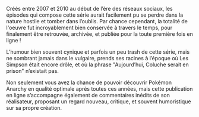 Créés entre 2007 et 2010 au début de l’ère des réseaux sociaux, les épisodes
qui compose cette série aurait facilement pu se perdre dans la nature hostile
et tomber dans l’oublis. Par chance cependant, la totalité de
l'oeuvre fut incroyablement bien conservée à travers le temps, pour
finalement être retrouvée, archivée, et publiée pour la toute première
fois en ligne !

L’humour bien souvent cynique et parfois un peu trash de cette série,
mais ne sombrant jamais dans le vulgaire, prends ses racines à l’époque où
Les Simpson était encore drôle, et où la phrase "Aujourd’hui, Coluche
serait en prison" n’existait pas.

Non seulement vous avez la chance de pouvoir découvrir Pokémon Anarchy
en qualité optimale après toutes ces années, mais cette publication en ligne
s’accompagne également de commentaires inédits de son réalisateur,
proposant un regard nouveau, critique, et souvent humoristique sur sa
propre création.
